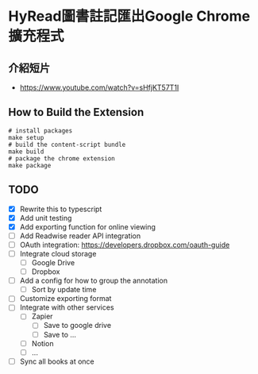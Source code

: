 # HyRead圖書註記匯出Google Chrome擴充程式

## 介紹短片
- https://www.youtube.com/watch?v=sHfjKT57T1I

## How to Build the Extension
```shell
# install packages
make setup
# build the content-script bundle
make build
# package the chrome extension
make package
```

## TODO
- [X] Rewrite this to typescript
- [X] Add unit testing
- [X] Add exporting function for online viewing
- [ ] Add Readwise reader API integration
- [ ] OAuth integration: https://developers.dropbox.com/oauth-guide
- [ ] Integrate cloud storage
  - [ ] Google Drive
  - [ ] Dropbox
- [ ] Add a config for how to group the annotation
  - [ ] Sort by update time
- [ ] Customize exporting format
- [ ] Integrate with other services
  - [ ] Zapier
    - [ ] Save to google drive
    - [ ] Save to ...
  - [ ] Notion
  - [ ] ...
- [ ] Sync all books at once
